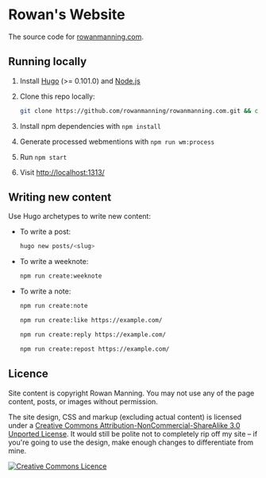 
# Rowan's Website

The source code for [rowanmanning.com](https://rowanmanning.com/).


## Running locally

  1. Install [Hugo](https://gohugo.io/) (>= 0.101.0) and [Node.js](https://nodejs.org/)

  2. Clone this repo locally:

     ```bash
     git clone https://github.com/rowanmanning/rowanmanning.com.git && cd rowanmanning.com
     ```

  3. Install npm dependencies with `npm install`

  4. Generate processed webmentions with `npm run wm:process`

  5. Run `npm start`

  6. Visit [http://localhost:1313/](http://localhost:1313/)


## Writing new content

Use Hugo archetypes to write new content:

  * To write a post:

    ```bash
    hugo new posts/<slug>
    ```

  * To write a weeknote:

    ```bash
    npm run create:weeknote
    ```

  * To write a note:

    ```bash
    npm run create:note
    ```

    ```bash
    npm run create:like https://example.com/
    ```

    ```bash
    npm run create:reply https://example.com/
    ```

    ```bash
    npm run create:repost https://example.com/
    ```


## Licence

Site content is copyright Rowan Manning. You may not use any of the page content, posts, or images without permission.

The site design, CSS and markup (excluding actual content) is licensed under a [Creative Commons Attribution-NonCommercial-ShareAlike 3.0 Unported License](http://creativecommons.org/licenses/by-nc-sa/3.0/deed.en_GB). It would still be polite not to completely rip off my site – if you're going to use the design, make enough changes to differentiate from mine.

[![Creative Commons Licence](http://i.creativecommons.org/l/by-nc-sa/3.0/88x31.png)](http://creativecommons.org/licenses/by-nc-sa/3.0/deed.en_GB)

